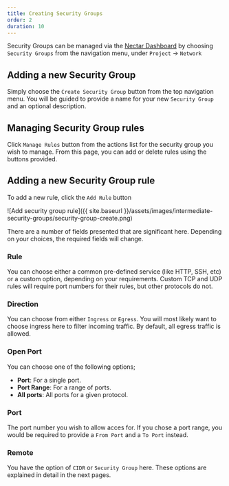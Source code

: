 ```yaml
---
title: Creating Security Groups
order: 2
duration: 10
---
```


Security Groups can be managed via the [Nectar Dashboard](https://dashboard.rc.nectar.org.au)
by choosing `Security Groups` from the navigation menu, under `Project` -> `Network`

## Adding a new Security Group
Simply choose the `Create Security Group` button from the top navigation menu.
You will be guided to provide a name for your new `Security Group` and an
optional description.

## Managing Security Group rules
Click `Manage Rules` button from the actions list for the security group you wish to manage.
From this page, you can add or delete rules using the buttons provided.

## Adding a new Security Group rule
To add a new rule, click the `Add Rule` button

![Add security group rule]({{ site.baseurl }}/assets/images/intermediate-security-groups/security-group-create.png)

There are a number of fields presented that are significant here. Depending on
your choices, the required fields will change.

### Rule
You can choose either a common pre-defined service (like HTTP, SSH, etc) or
a custom option, depending on your requirements. Custom TCP and UDP rules
will require port numbers for their rules, but other protocols do not.

### Direction
You can choose from either `Ingress` or `Egress`. You will most likely want to
choose ingress here to filter incoming traffic. By default, all egress traffic
is allowed.

### Open Port
You can choose one of the following options;
 - **Port**: For a single port.
 - **Port Range**: For a range of ports.
 - **All ports**: All ports for a given protocol.

### Port
The port number you wish to allow acces for. If you chose a port range, you
would be required to provide a `From Port` and a `To Port` instead.

### Remote
You have the option of `CIDR` or `Security Group` here. These options are
explained in detail in the next pages.
